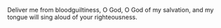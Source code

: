 Deliver me from bloodguiltiness, O God, O God of my salvation, and my tongue will sing aloud of your righteousness.
